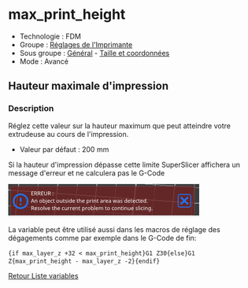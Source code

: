 # max_print_height

* Technologie : FDM
* Groupe : [Réglages de l'Imprimante](../printer_settings/printer_settings.md)
* Sous groupe : [Général](../printer_settings/printer_settings.md#général) -  [Taille et coordonnées](../printer_settings/printer_settings.md#taille-et-coordonnées)
* Mode : Avancé

## Hauteur maximale d'impression

### Description

Réglez cette valeur sur la hauteur maximum que peut atteindre votre extrudeuse au cours de l'impression.

* Valeur par défaut : 200 mm

Si la hauteur d'impression dépasse cette limite SuperSlicer affichera un message d'erreur et ne calculera pas le G-Code

![image erreur](./images/max_print_height/erreur.png)


La variable peut être utilisé aussi dans les macros de réglage des dégagements comme par exemple dans le G-Code de fin:

    {if max_layer_z +32 < max_print_height}G1 Z30{else}G1 Z{max_print_height - max_layer_z -2}{endif}

 
[Retour Liste variables](variable_list.md)
